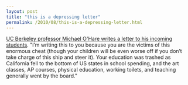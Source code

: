```yaml
---
layout: post
title: "this is a depressing letter"
permalink: /2010/08/this-is-a-depressing-letter.html
---
```


<p><a href="http://blogs.berkeley.edu/2010/08/24/a-letter-to-my-students/">UC Berkeley professor Michael O&#39;Hare writes a letter to his incoming students</a>.  &quot;I’m writing this to you because you are the victims of this enormous cheat (though your children will be even worse off if you don’t take charge of this ship and steer it). Your education was trashed as California fell to the bottom of US states in school spending, and the art classes, AP courses, physical education, working toilets, and teaching generally went by the board.&quot;</p>


